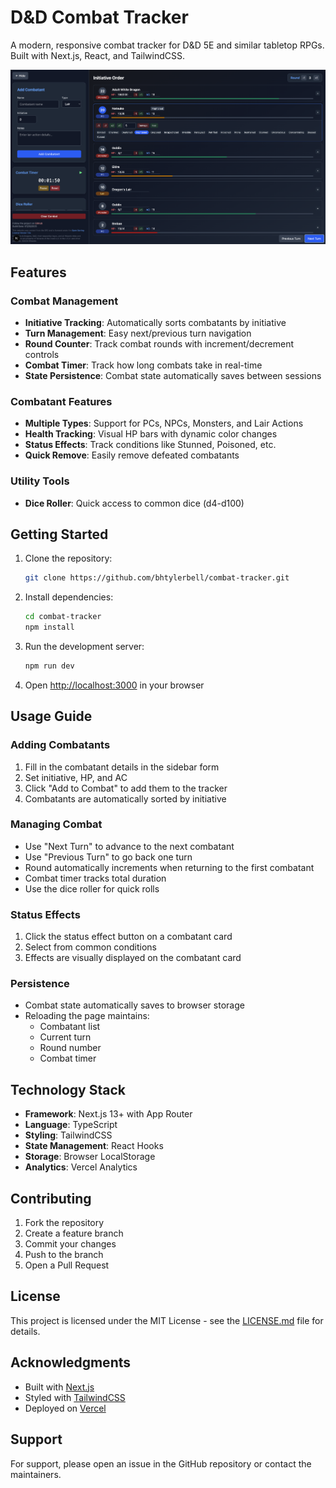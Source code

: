 # D&D Combat Tracker

A modern, responsive combat tracker for D&D 5E and similar tabletop RPGs. Built with Next.js, React, and TailwindCSS.

![Combat Tracker Screenshot](public/screenshot.png)

## Features

### Combat Management

- **Initiative Tracking**: Automatically sorts combatants by initiative
- **Turn Management**: Easy next/previous turn navigation
- **Round Counter**: Track combat rounds with increment/decrement controls
- **Combat Timer**: Track how long combats take in real-time
- **State Persistence**: Combat state automatically saves between sessions

### Combatant Features

- **Multiple Types**: Support for PCs, NPCs, Monsters, and Lair Actions
- **Health Tracking**: Visual HP bars with dynamic color changes
- **Status Effects**: Track conditions like Stunned, Poisoned, etc.
- **Quick Remove**: Easily remove defeated combatants

### Utility Tools

- **Dice Roller**: Quick access to common dice (d4-d100)

## Getting Started

1. Clone the repository:

   ```bash
   git clone https://github.com/bhtylerbell/combat-tracker.git
   ```

2. Install dependencies:

   ```bash
   cd combat-tracker
   npm install
   ```

3. Run the development server:

   ```bash
   npm run dev
   ```

4. Open [http://localhost:3000](http://localhost:3000) in your browser

## Usage Guide

### Adding Combatants

1. Fill in the combatant details in the sidebar form
2. Set initiative, HP, and AC
3. Click "Add to Combat" to add them to the tracker
4. Combatants are automatically sorted by initiative

### Managing Combat

- Use "Next Turn" to advance to the next combatant
- Use "Previous Turn" to go back one turn
- Round automatically increments when returning to the first combatant
- Combat timer tracks total duration
- Use the dice roller for quick rolls

### Status Effects

1. Click the status effect button on a combatant card
2. Select from common conditions
3. Effects are visually displayed on the combatant card

### Persistence

- Combat state automatically saves to browser storage
- Reloading the page maintains:
  - Combatant list
  - Current turn
  - Round number
  - Combat timer

## Technology Stack

- **Framework**: Next.js 13+ with App Router
- **Language**: TypeScript
- **Styling**: TailwindCSS
- **State Management**: React Hooks
- **Storage**: Browser LocalStorage
- **Analytics**: Vercel Analytics

## Contributing

1. Fork the repository
2. Create a feature branch
3. Commit your changes
4. Push to the branch
5. Open a Pull Request

## License

This project is licensed under the MIT License - see the [LICENSE.md](LICENSE.md) file for details.

## Acknowledgments

- Built with [Next.js](https://nextjs.org/)
- Styled with [TailwindCSS](https://tailwindcss.com/)
- Deployed on [Vercel](https://vercel.com/)

## Support

For support, please open an issue in the GitHub repository or contact the maintainers.
